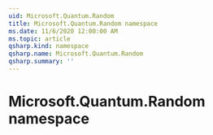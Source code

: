 ```yaml
---
uid: Microsoft.Quantum.Random
title: Microsoft.Quantum.Random namespace
ms.date: 11/6/2020 12:00:00 AM
ms.topic: article
qsharp.kind: namespace
qsharp.name: Microsoft.Quantum.Random
qsharp.summary: ''
---
```


# Microsoft.Quantum.Random namespace



